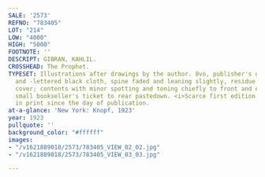 ```yaml
---
SALE: '2573'
REFNO: "783405"
LOT: "214"
LOW: "4000"
HIGH: "5000"
FOOTNOTE: ''
DESCRIPT: GIBRAN, KAHLIL.
CROSSHEAD: The Prophet.
TYPESET: Illustrations after drawings by the author. 8vo, publisher's gilt-stamped
  and -lettered black cloth, spine faded and leaning slightly, residue stains to front
  cover; contents with minor spotting and toning chiefly to front and end matter,
  small bookseller's ticket to rear pastedown. <i>Scarce first edition.</i> Continuously
  in print since the day of publication.
at-a-glance: 'New York: Knopf, 1923'
year: 1923
pullquote: ''
background_color: "#ffffff"
images:
- "/v1621889018/2573/783405_VIEW_02_02.jpg"
- "/v1621889018/2573/783405_VIEW_03_03.jpg"

---
```

